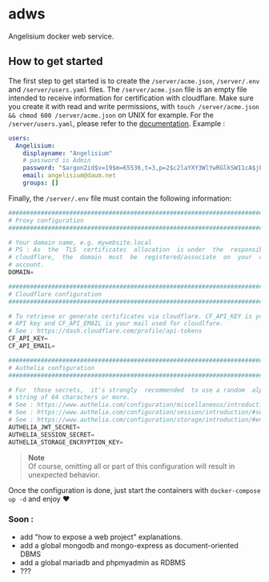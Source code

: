 # adws
Angelisium docker web service.

## How to get started

The first step to get started is to create the `/server/acme.json`, `/server/.env` and `/server/users.yaml` files.
The `/server/acme.json` file is an empty file intended to receive information for certification with cloudflare.
Make sure you create it with read and write permissions, with `touch /server/acme.json && chmod 600 /server/acme.json` on UNIX for example.
For the `/server/users.yaml`, please refer to the [documentation](https://www.authelia.com/reference/guides/passwords/#yaml-format).
Example :
```yaml
users:
  Angelisium:
    displayname: "Angelisium"
    # password is Admin
    password: "$argon2id$v=19$m=65536,t=3,p=2$c2laYXY3WlYwRGlkSWI1cA$jFNUEaXu8A2ZaO+W6m+Ct6B5db0girQZxnYlBWj/zHU"
    email: angelisium@daum.net
    groups: []
```
Finally, the `/server/.env` file must contain the following information:
```py
################################################################################
# Proxy configuration                                                          #
################################################################################

# Your domain name, e.g. mywebsite.local
# PS : As  the  TLS  certificates  allocation  is under  the  responsibility  of
# cloudflare,  the  domain  must  be  registered/associate  on  your  cloudflarе
# account.
DOMAIN=

################################################################################
# Cloudflarе configuration                                                     #
################################################################################

# To retrieve or generate certificates via cloudflare. CF_API_KEY is your global
# API key and CF_API_EMAIL is your mail used for cloudlfare.
# See : https://dash.cloudflare.com/profile/api-tokens
CF_API_KEY=
CF_API_EMAIL=

################################################################################
# Authelia configuration                                                       #
################################################################################

# For  those secrets,  it's strongly  recommended  to use a random  alphanumeric
# string of 64 characters or more.
# See : https://www.authelia.com/configuration/miscellaneous/introduction/#jwt_secret
# See : https://www.authelia.com/configuration/session/introduction/#secret
# See : https://www.authelia.com/configuration/storage/introduction/#encryption_key
AUTHELIA_JWT_SECRET=
AUTHELIA_SESSION_SECRET=
AUTHELIA_STORAGE_ENCRYPTION_KEY=
```
> **Note**   
> Of course, omitting all or part of this configuration will result in unexpected behavior.

Once the configuration is done, just start the containers with `docker-compose up -d` and enjoy ❤

### Soon :
 - add "how to expose a web project" explanations.
 - add a global mongodb and mongo-express as document-oriented DBMS
 - add a global mariadb and phpmyadmin as RDBMS
 - ???
